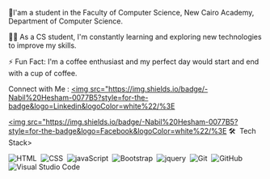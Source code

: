 🏢I'am a student in the Faculty of Computer Science, New Cairo Academy, Department of Computer Science.

👨‍💻 As a CS student, I'm constantly learning and exploring new technologies to improve my skills.

⚡ Fun Fact: I'm a coffee enthusiast and my perfect day would start and end with a cup of coffee.



Connect with Me :
<a href="https://www.linkedin.com/in/nabil-hashem-37a0b1271" target="_blank"><img src="https://img.shields.io/badge/-Nabil%20Hesham-0077B5?style=for-the-badge&logo=Linkedin&logoColor=white%22/%3E</a>

<a href="https://www.facebook.com/people/Nabil-Manga/pfbid02LbHDQ4sMZHqGmuyYo6A18VLiD3rBU9s7KR7pJo5ZE4JWPKMM2xBzSJmS9Wrwi5Lzl/?mibextid=LQQJ4d" target="_blank"><img src="https://img.shields.io/badge/-Nabil%20Hesham-0077B5?style=for-the-badge&logo=Facebook&logoColor=white%22/%3E</a>
🛠 &nbsp;Tech Stack>



![HTML](https://img.shields.io/badge/-HTML-05122A?style=flat&logo=HTML5)&nbsp;
![CSS](https://img.shields.io/badge/-CSS-05122A?style=flat&logo=CSS3&logoColor=1572B6)&nbsp;
![javaScript ](https://img.shields.io/badge/-javaScript%20-05122A?style=flat&logo=javaScript)&nbsp;
![Bootstrap ](https://img.shields.io/badge/-Bootstrap%20-05122A?style=flat&logo=Bootstrap)&nbsp;
![jquery ](https://img.shields.io/badge/-jquery%20-05122A?style=flat&logo=jquery)&nbsp;
![Git](https://img.shields.io/badge/-Git-05122A?style=flat&logo=git)&nbsp;
![GitHub](https://img.shields.io/badge/-GitHub-05122A?style=flat&logo=github)&nbsp;
![Visual Studio Code](https://img.shields.io/badge/-Visual%20Studio%20Code-05122A?style=flat&logo=visual-studio-code&logoColor=007ACC)&nbsp;

